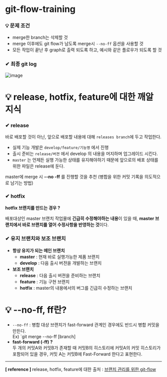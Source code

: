 # git-flow-training

### 💡  문제 조건

- merge한 branch는 삭제할 것
- merge 이후에도 git flow가 남도록 merge시 `--no-ff` 옵션을 사용할 것
- 모든 작업이 끝난 후 graph로 출력 되도록 하고, 예시와 같은 플로우가 되도록 할 것

### ✔ 최종 git log

![image](https://user-images.githubusercontent.com/96973332/186093212-b5951ca1-4b3c-4632-ae31-341001b6921f.png)

# 💡  release, hotfix, feature에 대한 깨알 지식

### ✔ release

바로 배포할 것이 아닌,  앞으로 배포할 내용에 대해 `releases branch`에 두고 작업한다.

- 실제 기능 개발은 `develop/feature/기능명` 에서 진행
- 출시 준비는 `release/버젼` 에서 develop 의 내용을 머지하며 업그레이드 시킨다.
- `master` 는 언제든 실행 가능한 상태를 유지해야하기 때문에 앞으로의 배포 상태를 위한 파일은 release에 둔다.

master에 merge 시 **--no -ff** 를 진행할 것을 추천 (병합을 위한 커밋 기록을 의도적으로 남기는 방법)

### ✔ hotfix

<b> hotfix 브랜치를 만드는 경우 ? </b>

배포대상인 master 브랜치 작업물에 **긴급히 수정해야하는 내용**이 있을 때, 
**master 브랜치에서 바로 브랜치를 열어 수정사항을 반영하는 것**이다.

### ✔ 유지 브랜치와 보조 브랜치

- **항상 유지가 되는 메인 브랜치**
    - **master** : 현재 바로 실행가능한 제품 브랜치
    - **develop** : 다음 출시 버젼을 개발하는 브랜치
- **보조 브랜치**
    - **release** : 다음 출시 버젼을 준비하는 브랜치
    - **feature** : 기능 구현 브랜치
    - **hotfix** : master의 내용에서의 버그를 긴급히 수정하는 브랜치
    
    
# 💡  --no-ff, ff란?
- `--no-ff` : 병합 대상 브랜치가 fast-forward 관계인 경우에도 반드시 병합 커밋을 만든다. <br>
Ex) `git merge --no-ff [branch]
- <b> fast-forward (-ff) ? </b> <br>
   두 개의 커밋A와 커밋B가 존재할 때 커밋B의 히스토리에 커밋A의 커밋 히스토리가 포함되어 있을 경우, 커밋 A는 커밋B에 Fast-Forward 한다고 표현한다.
---

<b> [ reference ] </b> 
release, hotfix, feature에 대한 출처 : 
[브랜치 관리를 위한 git-flow](https://velog.io/@skawnkk/%EB%B8%8C%EB%9E%9C%EC%B9%98-%EA%B4%80%EB%A6%AC%EB%A5%BC-%EC%9C%84%ED%95%9C-git-flow)
